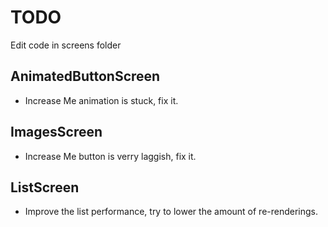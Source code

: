 TODO
====

Edit code in screens folder

AnimatedButtonScreen
--------------------

* Increase Me animation is stuck, fix it.


ImagesScreen
------------

* Increase Me button is verry laggish, fix it.


ListScreen
----------

* Improve the list performance, try to lower the amount of re-renderings.
